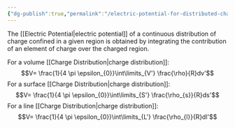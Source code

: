 ```yaml
---
{"dg-publish":true,"permalink":"/electric-potential-for-distributed-charges/","tags":["elektromagnetiskfältteori"]}
---
```


The [[Electric Potential\|electric potential]] of a continuous distribution of charge confined in a given region is obtained by integrating the contribution of an element of charge over the charged region.

For a volume [[Charge Distribution\|charge distribution]]: $$V= \frac{1}{4 \pi \epsilon_{0}}\int\limits_{V'} \frac{\rho}{R}dv'$$
For a surface [[Charge Distribution\|charge distribution]]: $$V= \frac{1}{4 \pi \epsilon_{0}}\int\limits_{S'} \frac{\rho_{s}}{R}ds'$$
For a line [[Charge Distribution\|charge distribution]]: $$V= \frac{1}{4 \pi \epsilon_{0}}\int\limits_{L'} \frac{\rho_{l}}{R}dl'$$
